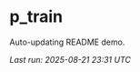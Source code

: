 # p_train

Auto-updating README demo.

<!--START_SECTION:status-->
_Last run: 2025-08-21 23:31 UTC_
<!--END_SECTION:status-->











































